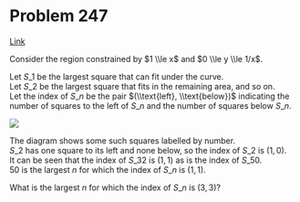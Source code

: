 # Problem 247

[Link](https://projecteuler.net/problem=247)

Consider the region constrained by $1 \\le x$ and $0 \\le y \\le 1/x$. 

Let $S\_1$ be the largest square that can fit under the curve.  
Let $S\_2$ be the largest square that fits in the remaining area, and so on.  
Let the index of $S\_n$ be the pair $(\\text{left}, \\text{below})$ indicating the number of squares to the left of $S\_n$ and the number of squares below $S\_n$. 

![](resources/images/0247_hypersquares.gif?1678992055)

The diagram shows some such squares labelled by number.  
$S\_2$ has one square to its left and none below, so the index of $S\_2$ is $(1,0)$.  
It can be seen that the index of $S\_{32}$ is $(1,1)$ as is the index of $S\_{50}$.  
$50$ is the largest $n$ for which the index of $S\_n$ is $(1,1)$. 

What is the largest $n$ for which the index of $S\_n$ is $(3,3)$?